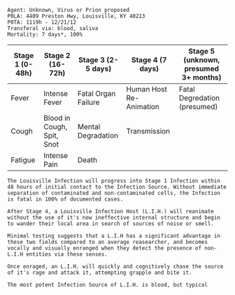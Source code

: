 ```
Agent: Unknown, Virus or Prion proposed
P0LA: 4409 Preston Hwy, Louisville, KY 40213
P0TA: 1119h - 12/21/12
Transferal via: blood, saliva
Mortality: 7 days*, 100%
```

| Stage 1 (0-48h) | Stage 2 (16-72h)           | Stage 3 (2-5 days)  | Stage 4 (7 days)        | Stage 5 (unknown, presumed 3+ months) |
| --------------- | -------------------------- | ------------------- | ----------------------- | ------------------------------------- |
| Fever           | Intense Fever              | Fatal Organ Failure | Human Host Re-Animation | Fatal Degredation (presumed)          |
| Cough           | Blood in Cough, Spit, Snot | Mental Degradation  | Transmission            |                                       |
| Fatigue         | Intense Pain               | Death               |                         |                                       |

```
The Louisville Infection will progress into Stage 1 Infection within 48 hours of initial contact to the Infection Source. Without immediate separation of contaminated and non-contaminated cells, the Infection is fatal in 100% of documented cases.

After Stage 4, a Louisville Infection Host (L.I.H.) will reanimate without the use of it's now ineffective internal structure and begin to wander their local area in search of sources of noise or smell.

Minimal testing suggests that a L.I.H has a significant advantage in these two fields compared to an average reasearcher, and becomes vocally and visually enranged when they detect the presence of non-L.I.H entities via these senses.

Once enraged, an L.I.H. will quickly and cognitively chase the source of it's rage and attack it, attempting grapple and bite it.

The most potent Infection Source of L.I.H. is blood, but typical
```